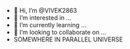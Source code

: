 - 👋 Hi, I’m @VIVEK2863
- 👀 I’m interested in ...
- 🌱 I’m currently learning ...
- 💞️ I’m looking to collaborate on ...
- SOMEWHERE IN PARALLEL UNIVERSE

<!---
VIVEK2863/VIVEK2863 is a ✨ special ✨ repository because its `README.md` (this file) appears on your GitHub profile.
You can click the Preview link to take a look at your changes.
--->
